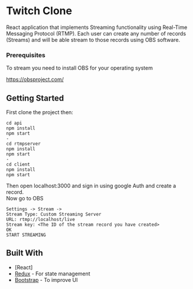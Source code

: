 # Twitch Clone
React application that implements Streaming functionality using Real-Time Messaging Protocol (RTMP).
Each user can create any number of records (Streams) and will be able stream to those records using OBS software.


### Prerequisites

To stream you need to install OBS for your operating system 

https://obsproject.com/


## Getting Started
First clone the project then:
```
cd api
npm install
npm start
-
cd rtmpserver
npm install
npm start
-
cd client
npm install
npm start
```
Then open localhost:3000 and sign in using google Auth and create a record.  
Now go to OBS
```
Settings -> Stream ->
Stream Type: Custom Streaming Server
URL: rtmp://localhost/live
Stream key: <The ID of the stream record you have created>
OK
START STREAMING
```



## Built With

* [React] 
* [Redux](https://maven.apache.org/) - For state management
* [Bootstrap](https://rometools.github.io/rome/) - To improve UI

